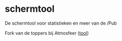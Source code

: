 # schermtool
De schermtool voor statistieken en meer van de /Pub

Fork van de toppers bij Atmosfeer ([tool](https://github.com/de-atmosfeer/schermtool))